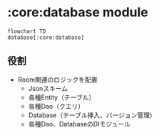 # :core:database module

```mermaid
flowchart TD
database[:core:database]
```

## 役割
* Room関連のロジックを配置
  * Jsonスキーム
  * 各種Entity（テーブル）
  * 各種Dao（クエリ）
  * Database（テーブル挿入、バージョン管理）
  * 各種Dao、DatabaseのDIモジュール